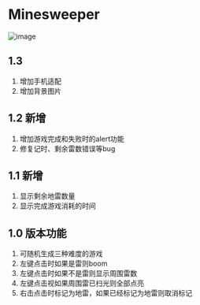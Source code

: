 # Minesweeper

![image](https://raw.githubusercontent.com/e174596549/Minesweeper/master/Minesweeper.gif)

## 1.3

1. 增加手机适配
2. 增加背景图片

## 1.2 新增

1. 增加游戏完成和失败时的alert功能
2. 修复记时、剩余雷数错误等bug

## 1.1 新增

1. 显示剩余地雷数量
2. 显示完成游戏消耗的时间

## 1.0 版本功能

1. 可随机生成三种难度的游戏
2. 左键点击时如果是雷则boom
3. 左键点击时如果不是雷则显示周围雷数
4. 左键点击视如果周围雷已扫光则全部点亮
5. 右击点击时标记为地雷，如果已经标记为地雷则取消标记
